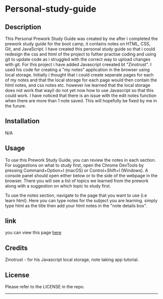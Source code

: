 # Personal-study-guide

## Description

This Personal Prework Study Guide was created by me after i completed the prework study guide for the boot camp, it contains notes on HTML, CSS, Git, and JavaScript.
 I have created this personal study guide so that i could redesign the css and html of the project to futher practise coding and using git to update code as i struggled with the correct way to upload changes with git.
 For this project i have added Javascript creeated bt "Zinotrust". I used his code for creating a "my notes" application in the browser using local storage. 
 Initially i thought that i could create seperate pages for each of my notes and that the local storage for each page would then contain the html notes, and css notes etc. however ive learned that the local storage does not work that way/i do not yet now how to use Javascript so that this could work.
 I have noticed that there is an issue with the edit notes function when there are more than 1 note saved. This will hopefully be fixed by me in the furure.
 
## Installation

N/A

## Usage
To use this Prework Study Guide, you can review the notes in each section. For suggestions on what to study first, open the Chrome DevTools by pressing Command+Option+I (macOS) or Control+Shift+I (Windows). A console panel should open either below or to the side of the webpage in the browser. There you will see a list of topics we learned from the prework along with a suggestion on which topic to study first.

To use the notes section, navigate to the page that you want to use (i.e learn html). Here you can type notes for the subject you are learning. simply type html as the title then add your html notes in the "note details box".

## link
you can view this page [here](https://chriskeno95.github.io/personal-study-guide/)

## Credits
Zinotrust - for his Javascript local storage, note taking app tutorial.

## License

Please refer to the LICENSE in the repo.

---

